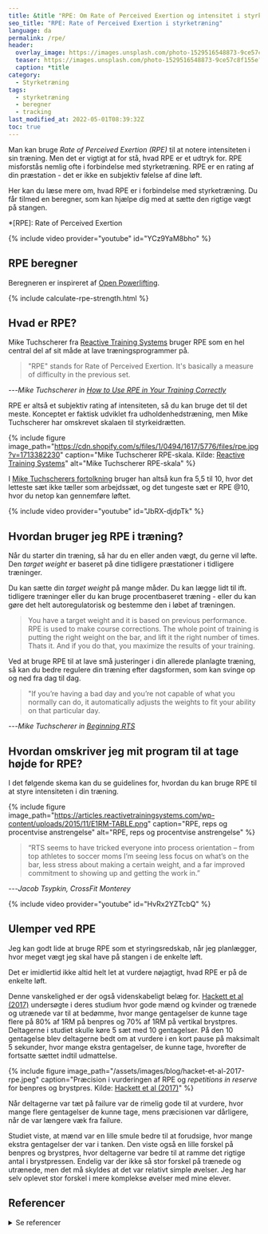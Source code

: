 ```yaml
---
title: &title "RPE: Om Rate of Perceived Exertion og intensitet i styrketræning"
seo_title: "RPE: Rate of Perceived Exertion i styrketræning"
language: da
permalink: /rpe/
header:
  overlay_image: https://images.unsplash.com/photo-1529516548873-9ce57c8f155e?ixlib=rb-1.2.1&ixid=eyJhcHBfaWQiOjEyMDd9&auto=format&fit=crop&h=630&w=1200&q=10
  teaser: https://images.unsplash.com/photo-1529516548873-9ce57c8f155e?ixlib=rb-1.2.1&ixid=eyJhcHBfaWQiOjEyMDd9&auto=format&fit=crop&h=300&w=400&q=10
  caption: *title
category:
  - Styrketræning
tags:
  - styrketræning
  - beregner
  - tracking
last_modified_at: 2022-05-01T08:39:32Z
toc: true
---
```


Man kan bruge _Rate of Perceived Exertion (RPE)_ til at notere intensiteten i sin træning. Men det er vigtigt at for stå, hvad RPE er et udtryk for. RPE misforstås nemlig ofte i forbindelse med styrketræning. RPE er en rating af din præstation - det er ikke en subjektiv følelse af dine løft.

Her kan du læse mere om, hvad RPE er i forbindelse med styrketræning. Du får tilmed en beregner, som kan hjælpe dig med at sætte den rigtige vægt på stangen.

*[RPE]: Rate of Perceived Exertion

{% include video provider="youtube" id="YCz9YaM8bho" %}

## RPE beregner

Beregneren er inspireret af [Open Powerlifting](https://www.plsource.org/rpe-calc/).

{% include calculate-rpe-strength.html %}

## Hvad er RPE?

Mike Tuchscherer fra [Reactive Training Systems](https://www.reactivetrainingsystems.com) bruger RPE som en hel central del af sit måde at lave træningsprogrammer på. 

> "RPE" stands for Rate of Perceived Exertion. It's basically a measure of difficulty in the previous set.

---<cite>Mike Tuchscherer in [How to Use RPE in Your Training *Correctly*](https://store.reactivetrainingsystems.com/blogs/default-blog-1/how-to-use-rpe-in-your-training-correctly)</cite>

RPE er altså et subjektiv rating af intensiteten, så du kan bruge det til det meste. Konceptet er faktisk udviklet fra udholdenhedstræning, men Mike Tuchscherer har omskrevet skalaen til styrkeidrætten.

{% include figure image_path="https://cdn.shopify.com/s/files/1/0494/1617/5776/files/rpe.jpg?v=1713382230" caption="Mike Tuchscherer RPE-skala. Kilde: [Reactive Training Systems](https://store.reactivetrainingsystems.com/blogs/default-blog-1/how-to-use-rpe-in-your-training-correctly)" alt="Mike Tuchscherer RPE-skala" %}

I [Mike Tuchscherers fortolkning](https://store.reactivetrainingsystems.com/blogs/default-blog-1/how-to-use-rpe-in-your-training-correctly) bruger han altså kun fra 5,5 til 10, hvor det letteste sæt ikke tæller som arbejdssæt, og det tungeste sæt er RPE @10, hvor du netop kan gennemføre løftet. 

{% include video provider="youtube" id="JbRX-djdpTk" %}

## Hvordan bruger jeg RPE i træning?

Når du starter din træning, så har du en eller anden vægt, du gerne vil løfte. Den _target weight_ er baseret på dine tidligere præstationer i tidligere træninger.

Du kan sætte din _target weight_ på mange måder. Du kan lægge lidt til ift. tidligere træninger eller du kan bruge procentbaseret træning - eller du kan gøre det helt autoregulatorisk og bestemme den i løbet af træningen.

> You have a target weight and it is based on previous performance. RPE is used to make course corrections. The whole point of training is putting the right weight on the bar, and lift it the right number of times. Thats it. And if you do that, you maximize the results of your training.

Ved at bruge RPE til at lave små justeringer i din allerede planlagte træning, så kan du bedre regulere din træning efter dagsformen, som kan svinge op og ned fra dag til dag.

> "If you’re having a bad day and you’re not capable of what you normally can do, it automatically adjusts the weights to fit your ability on that particular day.

---<cite>Mike Tuchscherer in [Beginning RTS](https://articles.reactivetrainingsystems.com/2015/11/29/beginning-rts/)</cite>

## Hvordan omskriver jeg mit program til at tage højde for RPE?

I det følgende skema kan du se guidelines for, hvordan du kan bruge RPE til at styre intensiteten i din træning.

{% include figure image_path="https://articles.reactivetrainingsystems.com/wp-content/uploads/2015/11/E1RM-TABLE.png" caption="RPE, reps og procentvise anstrengelse" alt="RPE, reps og procentvise anstrengelse" %}

> “RTS seems to have tricked everyone into process orientation – from top athletes to soccer moms I’m seeing less focus on what’s on the bar, less stress about making a certain weight, and a far improved commitment to showing up and getting the work in.”

---<cite>Jacob Tsypkin, CrossFit Monterey</cite>

{% include video provider="youtube" id="HvRx2YZTcbQ" %}

## Ulemper ved RPE

Jeg kan godt lide at bruge RPE som et styringsredskab, når jeg planlægger, hvor meget vægt jeg skal have på stangen i de enkelte løft.

Det er imidlertid ikke altid helt let at vurdere nøjagtigt, hvad RPE er på de enkelte løft.

Denne vanskelighed er der også videnskabeligt belæg for. [Hackett et al (2017)](https://pubmed.ncbi.nlm.nih.gov/27787474/) undersøgte i deres studium hvor gode mænd og kvinder og trænede og utrænede var til at bedømme, hvor mange gentagelser de kunne tage flere på 80% af 1RM på benpres og 70% af 1RM på vertikal brystpres. Deltagerne i studiet skulle køre 5 sæt med 10 gentagelser. På den 10 gentagelse blev deltagerne bedt om at vurdere i en kort pause på maksimalt 5 sekunder, hvor mange ekstra gentagelser, de kunne tage, hvorefter de fortsatte sættet indtil udmattelse.

{% include figure image_path="/assets/images/blog/hacket-et-al-2017-rpe.jpeg" caption="Præcision i vurderingen af RPE og _repetitions in reserve_ for benpres og brystpres. Kilde: [Hackett et al (2017)](https://journals.lww.com/nsca-jscr/Fulltext/2017/08000/Accuracy_in_Estimating_Repetitions_to_Failure.14.aspx)" %}

Når deltagerne var tæt på failure var de rimelig gode til at vurdere, hvor mange flere gentagelser de kunne tage, mens præcisionen var dårligere, når de var længere væk fra failure.

Studiet viste, at mænd var en lille smule bedre til at forudsige, hvor mange ekstra gentagelser der var i tanken. Den viste også en lille forskel på benpres og brystpres, hvor deltagerne var bedre til at ramme det rigtige antal i brystpressen. Endelig var der ikke så stor forskel på trænede og utrænede, men det må skyldes at det var relativt simple øvelser. Jeg har selv oplevet stor forskel i mere komplekse øvelser med mine elever.

## Referencer

<details markdown="1">
  <summary>Se referencer</summary>

- [How to Use RPE in Your Training *Correctly*](https://store.reactivetrainingsystems.com/blogs/default-blog-1/how-to-use-rpe-in-your-training-correctly)
- [Beginning RTS](https://articles.reactivetrainingsystems.com/2015/11/29/beginning-rts/)
</details>
